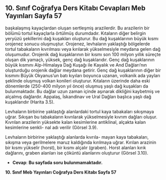 ## 10. Sınıf Coğrafya Ders Kitabı Cevapları Meb Yayınları Sayfa 57

başkalaşmış kayaçlardan oluşan sertleşmiş arazilerdir. Bu arazilerin bir bölümü tortul kayaçlarla örtülmüş durumdadır. Kıtaların diğer belirgin yeryüzü şekillerini dağ kuşakları oluşturur. Bu dağ kuşaklarının büyük kısmı orojenez sonucu oluşmuştur. Orojenez, levhaların yaklaştığı bölgelerde tortul tabakaların kıvrılması veya kırılarak yükselmesiyle meydana gelen dağ oluşumudur. Orojenik dağ kuşaklarının bir kısmı son 100 milyon yıllık süreçte oluşan dik yamaçlı, yüksek, genç dağ kuşaklarıdır. Genç dağ kuşaklarının büyük kısmını Alp-Himalaya Dağ Kuşağı ile Kayalık ve And Dağları’nın oluşturduğu orojenik dağlar meydana getirir. Genç dağ kuşaklarının diğer bir kısmını Büyük Okyanus’un batı kıyıları boyunca uzanan, volkanik ada yayları şeklinde oluşmuş volkan konileri oluşturur. Kıtaların üzerinde daha eski dönemlerde (250-400 milyon yıl önce) oluşmuş yaşlı dağ kuşakları da bulunmaktadır. Bu dağlar uzun zaman içinde aşınarak dikliğini kaybetmiş ve alçalmış dağlardır. Appalaş, İskandinav ve Ural Dağları başlıca yaşlı dağ kuşaklarıdır (Harita 3.5).

Levhaların birbirine yaklaştığı alanlardaki tortul kaya tabakaları sıkışmaya uğrar. Sıkışan bu tabakaların kıvrılarak yükselmesiyle kıvrım dağları oluşur. Kıvrılan arazilerin yüksekte kalan kesimlerine antiklinal, alçakta kalan kesimlerine senkli- nal adı verilir (Görsel 3.9).

Levhaların birbirine yaklaştığı alanlarda kıvrıla- mayan kaya tabakaları, sıkışma veya gerilmelere maruz kaldığında kırılmaya uğrar. Kırılan arazinin bir kısmı yükselir (horst), bir kısmı alçalır (graben). Horst alanları kırık dağlarını, graben alanları ise çöküntü alanlarını oluşturur (Görsel 3.10).

* **Cevap**: **Bu sayfada soru bulunmamaktadır.**

**10. Sınıf Meb Yayınları Coğrafya Ders Kitabı Sayfa 57**